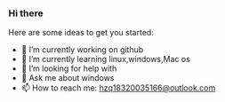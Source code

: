 ### Hi there 

Here are some ideas to get you started:

- 🔭 I’m currently working on github
- 🌱 I’m currently learning linux,windows,Mac os
- 🤔 I’m looking for help with 
- 💬 Ask me about windows
- 📫 How to reach me: hzq18320035166@outlook.com
